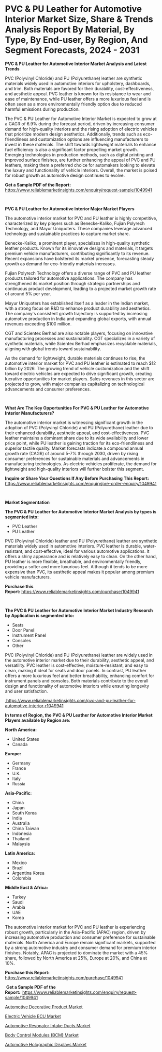 <p><h1>PVC & PU Leather for Automotive Interior Market Size, Share & Trends Analysis Report By Material, By Type, By End-user, By Region, And Segment Forecasts, 2024 - 2031</h1></p><p><strong>PVC & PU Leather for Automotive Interior Market Analysis and Latest Trends</strong></p>
<p><p>PVC (Polyvinyl Chloride) and PU (Polyurethane) leather are synthetic materials widely used in automotive interiors for upholstery, dashboards, and trim. Both materials are favored for their durability, cost-effectiveness, and aesthetic appeal. PVC leather is known for its resistance to wear and ease of maintenance, while PU leather offers a more luxurious feel and is often seen as a more environmentally friendly option due to reduced harmful emissions during production.</p><p>The PVC & PU Leather for Automotive Interior Market is expected to grow at a CAGR of 6.9% during the forecast period, driven by increasing consumer demand for high-quality interiors and the rising adoption of electric vehicles that prioritize modern design aesthetics. Additionally, trends such as eco-friendliness and customization options are influencing manufacturers to invest in these materials. The shift towards lightweight materials to enhance fuel efficiency is also a significant factor propelling market growth. Emerging technologies in production methods, such as digital printing and improved surface finishes, are further enhancing the appeal of PVC and PU leathers, making them a preferred choice for automakers looking to elevate the luxury and functionality of vehicle interiors. Overall, the market is poised for robust growth as automotive design continues to evolve.</p></p>
<p><strong>Get a Sample PDF of the Report:&nbsp;</strong> <a href="https://www.reliablemarketinsights.com/enquiry/request-sample/1049941?utm_campaign=1733&utm_medium=2&utm_source=Github&utm_content=ia&utm_term=15102024&utm_id=pvc-pu-leather-for-automotive-interior">https://www.reliablemarketinsights.com/enquiry/request-sample/1049941</a></p>
<p>&nbsp;</p>
<p><strong>PVC & PU Leather for Automotive Interior Major Market Players</strong></p>
<p><p>The automotive interior market for PVC and PU leather is highly competitive, characterized by key players such as Benecke-Kaliko, Fujian Polyrech Technology, and Mayur Uniquoters. These companies leverage advanced technology and sustainable practices to capture market share.</p><p>Benecke-Kaliko, a prominent player, specializes in high-quality synthetic leather products. Known for its innovative designs and materials, it targets premium vehicle manufacturers, contributing significantly to its revenue. Recent expansions have bolstered its market presence, forecasting steady growth as demand for eco-friendly materials increases.</p><p>Fujian Polyrech Technology offers a diverse range of PVC and PU leather products tailored for automotive applications. The company has strengthened its market position through strategic partnerships and continuous product development, leading to a projected market growth rate of around 5% per year.</p><p>Mayur Uniquoters has established itself as a leader in the Indian market, with a strong focus on R&D to enhance product durability and aesthetics. The company's consistent growth trajectory is supported by increasing automotive production in India and expanding global exports, with annual revenues exceeding $100 million.</p><p>CGT and Scientex Berhad are also notable players, focusing on innovative manufacturing processes and sustainability. CGT specializes in a variety of synthetic materials, while Scientex Berhad emphasizes recyclable materials, aligning with global trends toward sustainability.</p><p>As the demand for lightweight, durable materials continues to rise, the automotive interior market for PVC and PU leather is estimated to reach $12 billion by 2026. The growing trend of vehicle customization and the shift toward electric vehicles are expected to drive significant growth, creating lucrative opportunities for market players. Sales revenues in this sector are projected to grow, with major companies capitalizing on technological advancements and consumer preferences.</p></p>
<p>&nbsp;</p>
<p><strong>What Are The Key Opportunities For PVC & PU Leather for Automotive Interior Manufacturers?</strong></p>
<p><p>The automotive interior market is witnessing significant growth in the adoption of PVC (Polyvinyl Chloride) and PU (Polyurethane) leather due to their enhanced durability, aesthetic appeal, and cost-effectiveness. PVC leather maintains a dominant share due to its wide availability and lower price point, while PU leather is gaining traction for its eco-friendliness and superior tactile quality. Market forecasts indicate a compound annual growth rate (CAGR) of around 5-7% through 2030, driven by rising consumer preferences for sustainable materials and advancements in manufacturing technologies. As electric vehicles proliferate, the demand for lightweight and high-quality interiors will further bolster this segment.</p></p>
<p><strong>Inquire or Share Your Questions If Any Before Purchasing This Report:</strong> <a href="https://www.reliablemarketinsights.com/enquiry/pre-order-enquiry/1049941?utm_campaign=1733&utm_medium=2&utm_source=Github&utm_content=ia&utm_term=15102024&utm_id=pvc-pu-leather-for-automotive-interior">https://www.reliablemarketinsights.com/enquiry/pre-order-enquiry/1049941</a></p>
<p>&nbsp;</p>
<p><strong>Market Segmentation</strong></p>
<p><strong>The PVC & PU Leather for Automotive Interior Market Analysis by types is segmented into:</strong></p>
<p><ul><li>PVC Leather</li><li>PU Leather</li></ul></p>
<p><p>PVC (Polyvinyl Chloride) leather and PU (Polyurethane) leather are synthetic materials widely used in automotive interiors. PVC leather is durable, water-resistant, and cost-effective, ideal for various automotive applications. It offers a shiny appearance and is relatively easy to clean. On the other hand, PU leather is more flexible, breathable, and environmentally friendly, providing a softer and more luxurious feel. Although it tends to be more expensive than PVC, its aesthetic appeal makes it popular among premium vehicle manufacturers.</p></p>
<p><strong>Purchase this Report:&nbsp;</strong><a href="https://www.reliablemarketinsights.com/purchase/1049941?utm_campaign=1733&utm_medium=2&utm_source=Github&utm_content=ia&utm_term=15102024&utm_id=pvc-pu-leather-for-automotive-interior">https://www.reliablemarketinsights.com/purchase/1049941</a></p>
<p>&nbsp;</p>
<p><strong>The PVC & PU Leather for Automotive Interior Market Industry Research by Application is segmented into:</strong></p>
<p><ul><li>Seats</li><li>Door Panel</li><li>Instrument Panel</li><li>Consoles</li><li>Other</li></ul></p>
<p><p>PVC (Polyvinyl Chloride) and PU (Polyurethane) leather are widely used in the automotive interior market due to their durability, aesthetic appeal, and versatility. PVC leather is cost-effective, moisture-resistant, and easy to clean, making it ideal for seats and door panels. In contrast, PU leather offers a more luxurious feel and better breathability, enhancing comfort for instrument panels and consoles. Both materials contribute to the overall design and functionality of automotive interiors while ensuring longevity and user satisfaction.</p></p>
<p><a href="https://www.reliablemarketinsights.com/pvc-and-pu-leather-for-automotive-interior-r1049941?utm_campaign=1733&utm_medium=2&utm_source=Github&utm_content=ia&utm_term=15102024&utm_id=pvc-pu-leather-for-automotive-interior">&nbsp;https://www.reliablemarketinsights.com/pvc-and-pu-leather-for-automotive-interior-r1049941</a></p>
<p><strong>In terms of Region, the PVC & PU Leather for Automotive Interior Market Players available by Region are:</strong></p>
<p>
    <p> <strong> North America: </strong>
        <ul>
            <li>United States</li>
            <li>Canada</li>
        </ul>
        </p> 
    <p> <strong> Europe: </strong>
        <ul>
            <li>Germany</li>
            <li>France</li>
            <li>U.K.</li>
            <li>Italy</li>
            <li>Russia</li>
        </ul>
        </p> 
    <p> <strong> Asia-Pacific: </strong>
        <ul>
            <li>China</li>
            <li>Japan</li>
            <li>South Korea</li>
            <li>India</li>
            <li>Australia</li>
            <li>China Taiwan</li>
            <li>Indonesia</li>
            <li>Thailand</li>
            <li>Malaysia</li>
        </ul>
        </p> 
    <p> <strong> Latin America: </strong>
        <ul>
            <li>Mexico</li>
            <li>Brazil</li>
            <li>Argentina Korea</li>
            <li>Colombia</li>
        </ul>
        </p> 
    <p> <strong> Middle East & Africa: </strong>
        <ul>
            <li>Turkey</li>
            <li>Saudi</li>
            <li>Arabia</li>
            <li>UAE</li>
            <li>Korea</li>
        </ul>
    </p>
    </p>
<p><p>The automotive interior market for PVC and PU leather is experiencing robust growth, particularly in the Asia-Pacific (APAC) region, driven by increasing automotive production and consumer preference for sustainable materials. North America and Europe remain significant markets, supported by a strong automotive industry and consumer demand for premium interior finishes. Notably, APAC is projected to dominate the market with a 45% share, followed by North America at 25%, Europe at 20%, and China at 10%.</p></p>
<p><strong>Purchase this Report: </strong><a href="https://www.reliablemarketinsights.com/purchase/1049941?utm_campaign=1733&utm_medium=2&utm_source=Github&utm_content=ia&utm_term=15102024&utm_id=pvc-pu-leather-for-automotive-interior">https://www.reliablemarketinsights.com/purchase/1049941</a></p>
<p>&nbsp;<strong>Get a Sample PDF of the Report:&nbsp;&nbsp;</strong><a href="https://www.reliablemarketinsights.com/enquiry/request-sample/1049941?utm_campaign=1733&utm_medium=2&utm_source=Github&utm_content=ia&utm_term=15102024&utm_id=pvc-pu-leather-for-automotive-interior">https://www.reliablemarketinsights.com/enquiry/request-sample/1049941</a></p>
<p><strong></strong></p>
<p><p><a href="https://www.linkedin.com/pulse/automotive-decorative-product-market-global-insights-regional-wadce?trk=public_post_embed_feed-article-content&utm_campaign=1733&utm_medium=2&utm_source=Github&utm_content=ia&utm_term=15102024&utm_id=pvc-pu-leather-for-automotive-interior">Automotive Decorative Product Market</a></p><p><a href="https://www.linkedin.com/pulse/electric-vehicle-ecu-market-global-trends-forecast-2024-2031-wljte?trk=public_post_embed_feed-article-content&utm_campaign=1733&utm_medium=2&utm_source=Github&utm_content=ia&utm_term=15102024&utm_id=pvc-pu-leather-for-automotive-interior">Electric Vehicle ECU Market</a></p><p><a href="https://www.linkedin.com/pulse/global-automotive-resonator-intake-ducts-market-trends-analysis-qnkde?trk=public_post_embed_feed-article-content&utm_campaign=1733&utm_medium=2&utm_source=Github&utm_content=ia&utm_term=15102024&utm_id=pvc-pu-leather-for-automotive-interior">Automotive Resonator Intake Ducts Market</a></p><p><a href="https://www.linkedin.com/pulse/body-control-modules-bcm-industry-forecast-market-shifts-strategic-rr2ze?trk=public_post_embed_feed-article-content&utm_campaign=1733&utm_medium=2&utm_source=Github&utm_content=ia&utm_term=15102024&utm_id=pvc-pu-leather-for-automotive-interior">Body Control Modules (BCM) Market</a></p><p><a href="https://www.linkedin.com/pulse/comprehensive-automotive-holographic-displays-market-report-vyude?trk=public_post_embed_feed-article-content&utm_campaign=1733&utm_medium=2&utm_source=Github&utm_content=ia&utm_term=15102024&utm_id=pvc-pu-leather-for-automotive-interior">Automotive Holographic Displays Market</a></p></p>